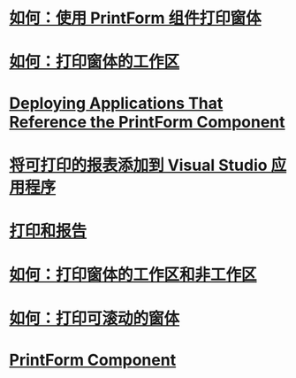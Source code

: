 # [如何：使用 PrintForm 组件打印窗体](how-to-print-a-form-by-using-the-printform-component.md)
# [如何：打印窗体的工作区](how-to-print-the-client-area-of-a-form.md)
# [Deploying Applications That Reference the PrintForm Component](deploying-applications-that-reference-the-printform-component.md)
# [将可打印的报表添加到 Visual Studio 应用程序](adding-printable-reports-to-visual-studio-applications.md)
# [打印和报告](printing-and-reporting.md)
# [如何：打印窗体的工作区和非工作区](how-to-print-client-and-non-client-areas-of-a-form.md)
# [如何：打印可滚动的窗体](how-to-print-a-scrollable-form.md)
# [PrintForm Component](printform-component.md)

